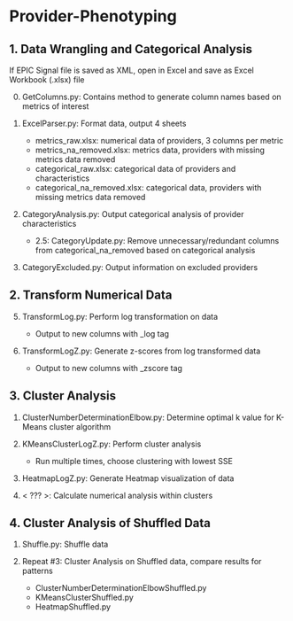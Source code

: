 # Provider-Phenotyping

## 1. Data Wrangling and Categorical Analysis

If EPIC Signal file is saved as XML, open in Excel and save as Excel Workbook (.xlsx) file

0. GetColumns.py: Contains method to generate column names based on metrics of interest

1. ExcelParser.py:  Format data, output 4 sheets
    - metrics_raw.xlsx: numerical data of providers, 3 columns per metric
    - metrics_na_removed.xlsx: metrics data, providers with missing metrics data removed
    - categorical_raw.xlsx: categorical data of providers and characteristics
    - categorical_na_removed.xlsx: categorical data, providers with missing metrics data removed

2. CategoryAnalysis.py: Output categorical analysis of provider characteristics
    - 2.5: CategoryUpdate.py: Remove unnecessary/redundant columns from categorical_na_removed based on categorical analysis
    
3. CategoryExcluded.py: Output information on excluded providers

## 2. Transform Numerical Data

5. TransformLog.py: Perform log transformation on data
    - Output to new columns with _log tag
    
6. TransformLogZ.py: Generate z-scores from log transformed data
    - Output to new columns with _zscore tag
    
## 3. Cluster Analysis

1. ClusterNumberDeterminationElbow.py: Determine optimal k value for K-Means cluster algorithm

2. KMeansClusterLogZ.py: Perform cluster analysis
    - Run multiple times, choose clustering with lowest SSE

3. HeatmapLogZ.py: Generate Heatmap visualization of data
    
4. < ??? >: Calculate numerical analysis within clusters

## 4. Cluster Analysis of Shuffled Data

1. Shuffle.py: Shuffle data

2. Repeat #3: Cluster Analysis on Shuffled data, compare results for patterns
    - ClusterNumberDeterminationElbowShuffled.py
    - KMeansClusterShuffled.py
    - HeatmapShuffled.py



